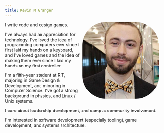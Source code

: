 ```yaml
---
title: Kevin M Granger
---
```


<img class="face" alt="A picture of Kevin Granger" src="/img/kevin_granger.jpg">

I write code and design games.

I've always had an appreciation for technology. I've loved the idea of programming computers ever since I first laid my hands on a keyboard, and I've loved games and the idea of making them ever since I laid my hands on my first controller.

I'm a fifth-year student at RIT, majoring in Game Design &amp; Development, and minoring in Computer Science. I've got a strong background in physics, and Linux / Unix systems.

I care about leadership development, and campus community involvement.

I'm interested in software development (especially tooling), game development, and systems architecture.

<style>
.face {
    width: 250px;
    border-radius: 30%;
    float: right;
    margin-left: 2%;
    margin-bottom: 5%;
}
</style>

